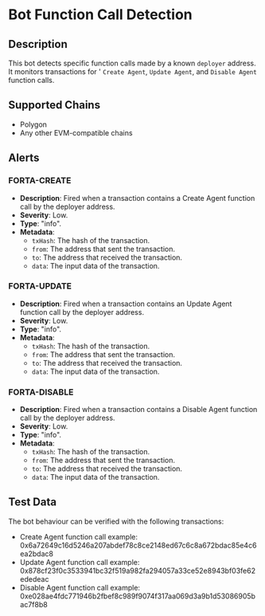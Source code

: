 # Bot Function Call Detection

## Description

This bot detects specific function calls made by a known `deployer` address. It monitors transactions for '
`Create Agent`, `Update Agent`, and `Disable Agent` function calls.

## Supported Chains

- Polygon
- Any other EVM-compatible chains

## Alerts

### FORTA-CREATE
- **Description**: Fired when a transaction contains a Create Agent function call by the deployer address.
- **Severity**: Low.
- **Type**: "info".
- **Metadata**:
  - `txHash`: The hash of the transaction.
  - `from`: The address that sent the transaction.
  - `to`: The address that received the transaction.
  - `data`: The input data of the transaction.

### FORTA-UPDATE
- **Description**: Fired when a transaction contains an Update Agent function call by the deployer address.
- **Severity**: Low.
- **Type**: "info".
- **Metadata**:
  - `txHash`: The hash of the transaction.
  - `from`: The address that sent the transaction.
  - `to`: The address that received the transaction.
  - `data`: The input data of the transaction.

### FORTA-DISABLE
- **Description**: Fired when a transaction contains a Disable Agent function call by the deployer address.
- **Severity**: Low.
- **Type**: "info".
- **Metadata**:
  - `txHash`: The hash of the transaction.
  - `from`: The address that sent the transaction.
  - `to`: The address that received the transaction.
  - `data`: The input data of the transaction.

## Test Data

The bot behaviour can be verified with the following transactions:

- Create Agent function call example: 0x6a72649c16d5246a207abdef78c8ce2148ed67c6c8a672bdac85e4c6ea2bdac8
- Update Agent function call example: 0x878cf23f0c3533941bc32f519a982fa294057a33ce52e8943bf03fe62ededeac
- Disable Agent function call example: 0xe028ae4fdc771946b2fbef8c989f9074f317aa069d3a9b1d53086905bac7f8b8

